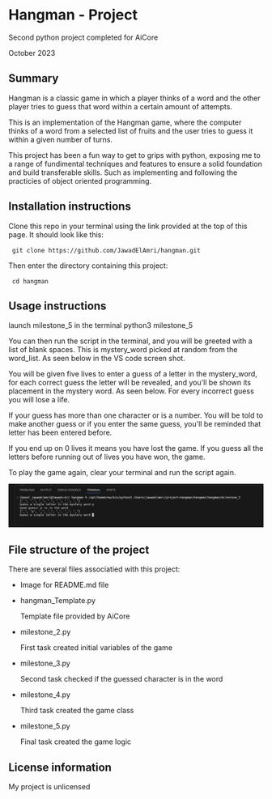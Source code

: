 # Hangman - Project
Second python project completed for AiCore 

October 2023

## Summary 
Hangman is a classic game in which a player thinks of a word and the other player tries to guess that word within a certain amount of attempts.

This is an implementation of the Hangman game, where the computer thinks of a word from a selected list of fruits and the user tries to guess it within a given number of turns.  

This project has been a fun way to get to grips with python, exposing me to a range of fundimental techniques and features to ensure a solid foundation and build transferable skills. Such as implementing and following the practicies of object oriented programming.

## Installation instructions 
Clone this repo in your terminal using the link provided at the top of this page. It should look like this:

     git clone https://github.com/JawadElAmri/hangman.git

Then enter the directory containing this project: 

     cd hangman 

## Usage instructions
launch milestone_5 in the terminal
    python3 milestone_5

You can then run the script in the terminal, and you will be greeted with a list of blank spaces. This is mystery_word picked at random from the word_list. As seen below in the VS code screen shot.

You will be given five lives to enter a guess of a letter in the mystery_word, for each correct guess the letter will be revealed, and you'll be shown its placement in the mystery word. As seen below. For every incorrect guess you will lose a life. 

If your guess has more than one character or is a number. You will be told to make another guess or if you enter the same guess, you'll be reminded that letter has been entered before.

If you end up on 0 lives it means you have lost the game. If you guess all the letters before running out of lives you have won, the game.

To play the game again, clear your terminal and run the script again.





 ![Alt text](hangman/22255521-833F-42EF-860A-8B215ACFA54E_1_201_a.jpeg)



## File structure of the project
There are several files associatied with this project:
- Image for README.md file

- hangman_Template.py

     Template file provided by AiCore
- milestone_2.py

    First task created initial variables of the game
- milestone_3.py

    Second task checked if the guessed character is in the word
- milestone_4.py
    
    Third task created the game class
- milestone_5.py 
    
    Final task created the game logic 

## License information
My project is unlicensed 




